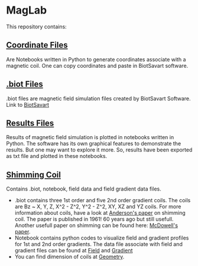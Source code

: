 # MagLab
This repository contains:
## [Coordinate Files](https://github.com/Rtavakol/MagLab/tree/main/Coordinate%20Files)
Are Notebooks written in Python to generate coordinates associate with a magnetic coil. One can copy coordinates and paste in BiotSavart software.
## [.biot Files](https://github.com/Rtavakol/MagLab/tree/main/Biot%20Files)
.biot files are magnetic field simulation files created by BiotSavart Software. Link to [BiotSavart](http://www.ripplon.com/BiotSavart/)
## [Results Files](https://github.com/Rtavakol/MagLab/tree/main/Results%20Files)
Results of magnetic field simulation is plotted in notebooks written in Python. The software has its own graphical features to demonstrate the results. But one may want to explore it more. So, results have been exported as txt file and plotted in these notebooks.
## [Shimming Coil](https://github.com/Rtavakol/MagLab/tree/main/Shimming%20Coil)
Contains .biot, notebook, field data and field gradient data files. 
* .biot contains three 1st order and five 2nd order gradient coils. The coils are Bz ~ X, Y, Z, X^2 - Z^2, Y^2 - Z^2, XY, XZ and YZ coils. For more information about coils, have a look at [Anderson's paper](https://aip.scitation.org/doi/10.1063/1.1717338) on shimming coil. The paper is published in 1961! 60 years ago but still usefull. Another usefull paper on shimming can be found here: [McDowell's paper](https://www.sciencedirect.com/science/article/pii/S1090780718302337#f0010).
* Notebook contains python codes to visualize field and gradient profiles for 1st and 2nd order gradients. The data file associate with field and gradient files can be found at [Field](https://github.com/Rtavakol/MagLab/tree/main/Shimming%20Coil/Individual_Fields) and [Gradient](https://github.com/Rtavakol/MagLab/tree/main/Shimming%20Coil/Individual_Gradients)
* You can find dimension of coils at [Geometry]().
